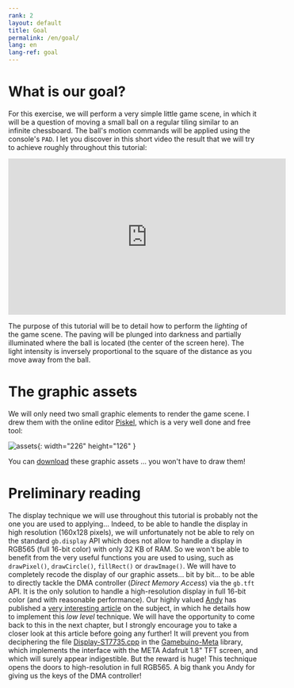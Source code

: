 ```yaml
---
rank: 2
layout: default
title: Goal
permalink: /en/goal/
lang: en
lang-ref: goal
---
```


# What is our goal?

For this exercise, we will perform a very simple little game scene, in which it will be a question of moving a small ball on a regular tiling similar to an infinite chessboard. The ball's motion commands will be applied using the console's `PAD`. I let you discover in this short video the result that we will try to achieve roughly throughout this tutorial:

<iframe width="560" height="315" src="https://www.youtube.com/embed/OBBptplCc44" frameborder="0" allow="accelerometer; autoplay; encrypted-media; gyroscope;" allowfullscreen></iframe>

The purpose of this tutorial will be to detail how to perform the *lighting* of the game scene. The paving will be plunged into darkness and partially illuminated where the ball is located (the center of the screen here). The light intensity is inversely proportional to the square of the distance as you move away from the ball.


# The graphic assets

We will only need two small graphic elements to render the game scene. I drew them with the online editor [Piskel](https://www.piskelapp.com/), which is a very well done and free tool:

![assets](../../assets/figures/goal/assets.png){: width="226" height="126" }

You can [download](../../assets/downloads/shading-effect-assets.zip) these graphic assets ... you won't have to draw them! <i class="far fa-smile-wink"></i>


# Preliminary reading

The display technique we will use throughout this tutorial is probably not the one you are used to applying... Indeed, to be able to handle the display in high resolution (160x128 pixels), we will unfortunately not be able to rely on the standard `gb.display` API which does not allow to handle a display in RGB565 (full 16-bit color) with only 32 KB of RAM. So we won't be able to benefit from the very useful functions you are used to using, such as `drawPixel()`, `drawCircle()`, `fillRect()` or `drawImage()`. We will have to completely recode the display of our graphic assets... bit by bit... to be able to directly tackle the DMA controller (*Direct Memory Access*) via the `gb.tft` API. It is the only solution to handle a high-resolution display in full 16-bit color (and with reasonable performance). Our highly valued [Andy](https://gamebuino.com/@aoneill) has published a [very interesting article](https://gamebuino.com/creations/high-resolution-without-gb-display) on the subject, in which he details how to implement this *low level* technique. We will have the opportunity to come back to this in the next chapter, but I strongly encourage you to take a closer look at this article before going any further! It will prevent you from deciphering the file [Display-ST7735.cpp](https://github.com/Gamebuino/Gamebuino-META/blob/master/src/utility/Display-ST7735/Display-ST7735.cpp) in the [Gamebuino-Meta](https://github.com/Gamebuino/Gamebuino-META) library, which implements the interface with the META Adafruit 1.8" TFT screen, and which will surely appear indigestible. But the reward is huge! This technique opens the doors to high-resolution in full RGB565. A big thank you Andy for giving us the keys of the DMA controller! <i class="far fa-smile-wink"></i>